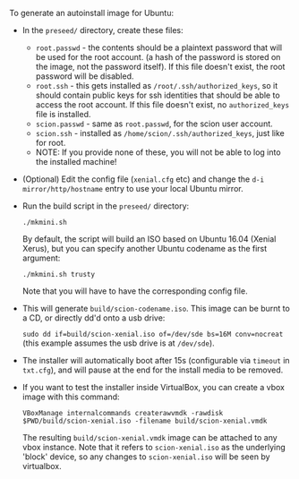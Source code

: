To generate an autoinstall image for Ubuntu:
- In the `preseed/` directory, create these files:
  - `root.passwd` - the contents should be a plaintext password that will be
    used for the root account. (a hash of the password is stored on the
    image, not the password itself). If this file doesn't exist, the root
    password will be disabled.
  - `root.ssh` - this gets installed as `/root/.ssh/authorized_keys`, so it
    should contain public keys for ssh identities that should be able to access
    the root account. If this file doesn't exist, no `authorized_keys` file is
    installed.
  - `scion.passwd` - same as `root.passwd`, for the scion user account.
  - `scion.ssh` - installed as `/home/scion/.ssh/authorized_keys`, just like
    for root.
  - NOTE: If you provide none of these, you will not be able to log into the
    installed machine!
- (Optional) Edit the config file (`xenial.cfg` etc) and change the `d-i
  mirror/http/hostname` entry  to use your local Ubuntu mirror.
- Run the build script in the `preseed/` directory:

  `./mkmini.sh`

  By default, the script will build an ISO based on Ubuntu 16.04 (Xenial
  Xerus), but you can specify another Ubuntu codename as the first argument:

  `./mkmini.sh trusty`

  Note that you will have to have the corresponding config file.
- This will generate `build/scion-codename.iso`. This image can be burnt to a
  CD, or directly dd'd onto a usb drive:

  `sudo dd if=build/scion-xenial.iso of=/dev/sde bs=16M conv=nocreat`
  (this example assumes the usb drive is at `/dev/sde`).
- The installer will automatically boot after 15s (configurable via
  `timeout` in `txt.cfg`), and will pause at the end for the install media to
  be removed.
- If you want to test the installer inside VirtualBox, you can create a vbox
  image with this command:

  `VBoxManage internalcommands createrawvmdk -rawdisk $PWD/build/scion-xenial.iso -filename build/scion-xenial.vmdk`

  The resulting `build/scion-xenial.vmdk` image can be attached to any vbox
  instance. Note that it refers to `scion-xenial.iso` as the underlying 'block'
  device, so any changes to `scion-xenial.iso` will be seen by virtualbox.
